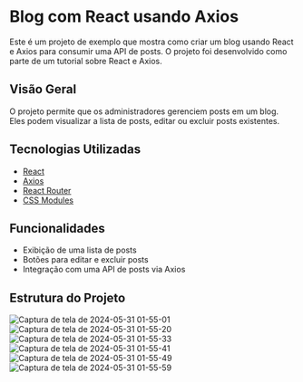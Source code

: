 # Blog com React usando Axios

Este é um projeto de exemplo que mostra como criar um blog usando React e Axios para consumir uma API de posts. O projeto foi desenvolvido como parte de um tutorial sobre React e Axios.

## Visão Geral

O projeto permite que os administradores gerenciem posts em um blog. Eles podem visualizar a lista de posts, editar ou excluir posts existentes.

## Tecnologias Utilizadas

- [React](https://reactjs.org/)
- [Axios](https://axios-http.com/)
- [React Router](https://reactrouter.com/)
- [CSS Modules](https://github.com/css-modules/css-modules)

## Funcionalidades

- Exibição de uma lista de posts
- Botões para editar e excluir posts
- Integração com uma API de posts via Axios

## Estrutura do Projeto

![Captura de tela de 2024-05-31 01-55-01](https://github.com/marcosgsilva/blogwithreact/assets/12539016/e5cb4feb-882d-4286-84ee-7c366d243aae)
![Captura de tela de 2024-05-31 01-55-20](https://github.com/marcosgsilva/blogwithreact/assets/12539016/0d89d628-56d9-439b-b35c-2b5751a5ef4c)
![Captura de tela de 2024-05-31 01-55-33](https://github.com/marcosgsilva/blogwithreact/assets/12539016/8360f457-6afa-4594-94b8-4068fcf8fec0)
![Captura de tela de 2024-05-31 01-55-41](https://github.com/marcosgsilva/blogwithreact/assets/12539016/96f06ccc-3b0e-422a-9a3f-812cad0ca672)
![Captura de tela de 2024-05-31 01-55-49](https://github.com/marcosgsilva/blogwithreact/assets/12539016/5e53ab62-6d12-4d57-86f3-dc4f59e17e29)
![Captura de tela de 2024-05-31 01-55-59](https://github.com/marcosgsilva/blogwithreact/assets/12539016/fe4da21b-8b54-4186-81ef-6c30c00e9e11)
